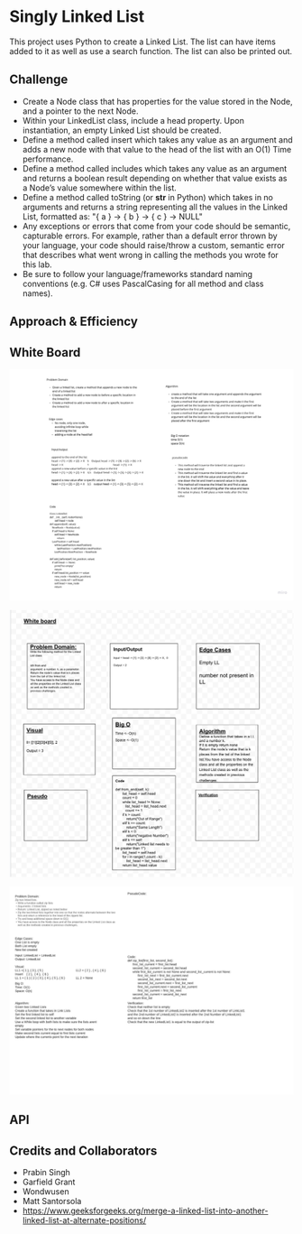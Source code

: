 # Singly Linked List
This project uses Python to create a Linked List.  The list can have items added to it as well as use a search function.  The list can also be printed out.

## Challenge
- Create a Node class that has properties for the value stored in the Node, and a pointer to the next Node.
- Within your LinkedList class, include a head property. Upon instantiation, an empty Linked List should be created.
- Define a method called insert which takes any value as an argument and adds a new node with that value to the head of the list with an O(1) Time performance.
- Define a method called includes which takes any value as an argument and returns a boolean result depending on whether that value exists as a Node’s value somewhere within the list.
- Define a method called toString (or __str__ in Python) which takes in no arguments and returns a string representing all the values in the Linked List, formatted as:
"{ a } -> { b } -> { c } -> NULL"
- Any exceptions or errors that come from your code should be semantic, capturable errors. For example, rather than a default error thrown by your language, your code should raise/throw a custom, semantic error that describes what went wrong in calling the methods you wrote for this lab.
- Be sure to follow your language/frameworks standard naming conventions (e.g. C# uses PascalCasing for all method and class names).

## Approach & Efficiency
<!-- What approach did you take? Why? What is the Big O space/time for this approach? -->

## White Board
![Insertions](../code_challenges/img/ll-insertions.jpg)


![Kth-to-end](../code_challenges/img/ll-kth-to-end.png)

![zip-list](../code_challenges/img/zip-link-lists.jpeg)

## API
<!-- Description of each method publicly available to your Linked List -->

## Credits and Collaborators
- Prabin Singh
- Garfield Grant
- Wondwusen
- Matt Santorsola
- https://www.geeksforgeeks.org/merge-a-linked-list-into-another-linked-list-at-alternate-positions/
